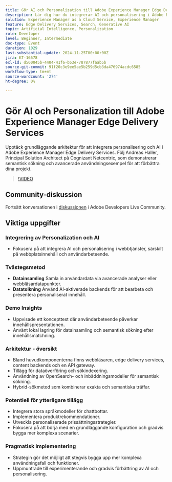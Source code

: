 ```yaml
---
title: Gör AI och Personalization till Adobe Experience Manager Edge Delivery Services
description: Lär dig hur du integrerar AI och personalisering i Adobe Experience Manager Edge Delivery Services med grundläggande arkitektur, semantisk sökning och avancerade användningsexempel från Andreas Haller, Principal Solution Architect på Cognizant Netcentric.
solution: Experience Manager as a Cloud Service, Experience Manager
feature: Edge Delivery Services, Search, Generative AI
topic: Artificial Intelligence, Personalization
role: Developer
level: Beginner, Intermediate
doc-type: Event
duration: 1029
last-substantial-update: 2024-11-25T00:00:00Z
jira: KT-16578
exl-id: d560045b-4404-41f6-b53e-787877faab5b
source-git-commit: 91f20c3e9ee5ae5b259d5cb3da476974acdc6585
workflow-type: tm+mt
source-wordcount: '274'
ht-degree: 0%

---
```


# Gör AI och Personalization till Adobe Experience Manager Edge Delivery Services

Upptäck grundläggande arkitektur för att integrera personalisering och AI i Adobe Experience Manager Edge Delivery Services. Följ Andreas Haller, Principal Solution Architect på Cognizant Netcentric, som demonstrerar semantisk sökning och avancerade användningsexempel för att förbättra dina projekt.

>[!VIDEO](https://video.tv.adobe.com/v/3440405/?learn=on&enablevpops)

## Community-diskussion

Fortsätt konversationen i [diskussionen](https://adobe.ly/3Z0PtJF) i Adobe Developers Live Community.

## Viktiga uppgifter

### Integrering av Personalization och AI

* Fokusera på att integrera AI och personalisering i webbtjänster, särskilt på webbplatsinnehåll och användarbeteende.

### Tvåstegsmetod

* **Datainsamling** Samla in användardata via avancerade analyser eller webbläsardatapunkter.
* **Datatolkning** Använd AI-aktiverade backends för att bearbeta och presentera personaliserat innehåll.

### Demo Insights

* Uppvisade ett koncepttest där användarbeteende påverkar innehållspresentationen.
* Använt lokal lagring för datainsamling och semantisk sökning efter innehållsmatchning.

### Arkitektur - översikt

* Bland huvudkomponenterna finns webbläsaren, edge delivery services, content backends och en API gateway.
* Tillägg för dataöverföring och sökindexering.
* Användning av OpenSearch- och inbäddningsmodeller för semantisk sökning.
* Hybrid-sökmetod som kombinerar exakta och semantiska träffar.

### Potentiell för ytterligare tillägg

* Integrera stora språkmodeller för chattbottar.
* Implementera produktrekommendationer.
* Utveckla personaliserade prissättningsstrategier.
* Fokusera på att börja med en grundläggande konfiguration och gradvis bygga mer komplexa scenarier.

### Pragmatisk implementering

* Strategin gör det möjligt att stegvis bygga upp mer komplexa användningsfall och funktioner.
* Uppmuntrade till experimenterande och gradvis förbättring av AI och personalisering.
